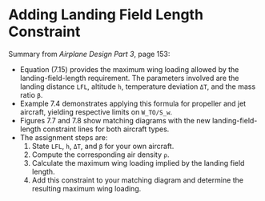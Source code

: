 # Adding Landing Field Length Constraint

Summary from *Airplane Design Part 3*, page 153:

- Equation (7.15) provides the maximum wing loading allowed by the landing-field-length requirement. The parameters involved are the landing distance `LFL`, altitude `h`, temperature deviation `ΔT`, and the mass ratio `β`.
- Example 7.4 demonstrates applying this formula for propeller and jet aircraft, yielding respective limits on `W_TO/S_w`.
- Figures 7.7 and 7.8 show matching diagrams with the new landing-field-length constraint lines for both aircraft types.
- The assignment steps are:
  1. State `LFL`, `h`, `ΔT`, and `β` for your own aircraft.
  2. Compute the corresponding air density `ρ`.
  3. Calculate the maximum wing loading implied by the landing field length.
  4. Add this constraint to your matching diagram and determine the resulting maximum wing loading.
